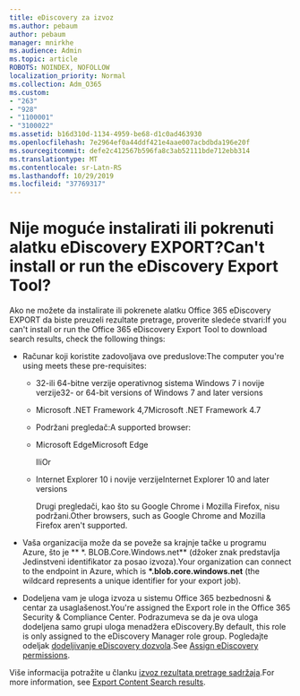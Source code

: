 ```yaml
---
title: eDiscovery za izvoz
ms.author: pebaum
author: pebaum
manager: mnirkhe
ms.audience: Admin
ms.topic: article
ROBOTS: NOINDEX, NOFOLLOW
localization_priority: Normal
ms.collection: Adm_O365
ms.custom:
- "263"
- "928"
- "1100001"
- "3100022"
ms.assetid: b16d310d-1134-4959-be68-d1c0ad463930
ms.openlocfilehash: 7e2964ef0a44ddf421e4aae007acbdbda196e20f
ms.sourcegitcommit: defe2c412567b596fa8c3ab52111bde712ebb314
ms.translationtype: MT
ms.contentlocale: sr-Latn-RS
ms.lasthandoff: 10/29/2019
ms.locfileid: "37769317"
---
```

# <a name="cant-install-or-run-the-ediscovery-export-tool"></a><span data-ttu-id="e9996-102">Nije moguće instalirati ili pokrenuti alatku eDiscovery EXPORT?</span><span class="sxs-lookup"><span data-stu-id="e9996-102">Can't install or run the eDiscovery Export Tool?</span></span>

<span data-ttu-id="e9996-103">Ako ne možete da instalirate ili pokrenete alatku Office 365 eDiscovery EXPORT da biste preuzeli rezultate pretrage, proverite sledeće stvari:</span><span class="sxs-lookup"><span data-stu-id="e9996-103">If you can't install or run the Office 365 eDiscovery Export Tool to download search results, check the following things:</span></span>
  
- <span data-ttu-id="e9996-104">Računar koji koristite zadovoljava ove preduslove:</span><span class="sxs-lookup"><span data-stu-id="e9996-104">The computer you're using meets these pre-requisites:</span></span>

  - <span data-ttu-id="e9996-105">32-ili 64-bitne verzije operativnog sistema Windows 7 i novije verzije</span><span class="sxs-lookup"><span data-stu-id="e9996-105">32- or 64-bit versions of Windows 7 and later versions</span></span>

  - <span data-ttu-id="e9996-106">Microsoft .NET Framework 4,7</span><span class="sxs-lookup"><span data-stu-id="e9996-106">Microsoft .NET Framework 4.7</span></span>

  - <span data-ttu-id="e9996-107">Podržani pregledač:</span><span class="sxs-lookup"><span data-stu-id="e9996-107">A supported browser:</span></span>

  - <span data-ttu-id="e9996-108">Microsoft Edge</span><span class="sxs-lookup"><span data-stu-id="e9996-108">Microsoft Edge</span></span>

    <span data-ttu-id="e9996-109">Ili</span><span class="sxs-lookup"><span data-stu-id="e9996-109">Or</span></span>

  - <span data-ttu-id="e9996-110">Internet Explorer 10 i novije verzije</span><span class="sxs-lookup"><span data-stu-id="e9996-110">Internet Explorer 10 and later versions</span></span>

    <span data-ttu-id="e9996-111">Drugi pregledači, kao što su Google Chrome i Mozilla Firefox, nisu podržani.</span><span class="sxs-lookup"><span data-stu-id="e9996-111">Other browsers, such as Google Chrome and Mozilla Firefox aren't supported.</span></span>

- <span data-ttu-id="e9996-112">Vaša organizacija može da se poveže sa krajnje tačke u programu Azure, što je \*\* \*. BLOB.Core.Windows.net\*\* (džoker znak predstavlja Jedinstveni identifikator za posao izvoza).</span><span class="sxs-lookup"><span data-stu-id="e9996-112">Your organization can connect to the endpoint in Azure, which is **\*.blob.core.windows.net** (the wildcard represents a unique identifier for your export job).</span></span>

- <span data-ttu-id="e9996-113">Dodeljena vam je uloga izvoza u sistemu Office 365 bezbednosni &amp; centar za usaglašenost.</span><span class="sxs-lookup"><span data-stu-id="e9996-113">You're assigned the Export role in the Office 365 Security &amp; Compliance Center.</span></span> <span data-ttu-id="e9996-114">Podrazumeva se da je ova uloga dodeljena samo grupi uloga menadžera eDiscovery.</span><span class="sxs-lookup"><span data-stu-id="e9996-114">By default, this role is only assigned to the eDiscovery Manager role group.</span></span> <span data-ttu-id="e9996-115">Pogledajte odeljak [dodeljivanje eDiscovery dozvola](https://docs.microsoft.com/office365/securitycompliance/assign-ediscovery-permissions).</span><span class="sxs-lookup"><span data-stu-id="e9996-115">See [Assign eDiscovery permissions](https://docs.microsoft.com/office365/securitycompliance/assign-ediscovery-permissions).</span></span>

<span data-ttu-id="e9996-116">Više informacija potražite u članku [izvoz rezultata pretrage sadržaja](https://docs.microsoft.com/office365/securitycompliance/export-search-results).</span><span class="sxs-lookup"><span data-stu-id="e9996-116">For more information, see [Export Content Search results](https://docs.microsoft.com/office365/securitycompliance/export-search-results).</span></span>
  